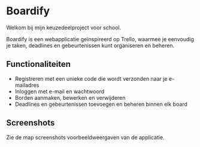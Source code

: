 # Boardify

Welkom bij mijn keuzedeelproject voor school.

Boardify is een webapplicatie geïnspireerd op Trello, waarmee je eenvoudig je taken, deadlines en gebeurtenissen kunt organiseren en beheren.

## Functionaliteiten

-  Registreren met een unieke code die wordt verzonden naar je e-mailadres
-  Inloggen met e-mail en wachtwoord
-  Borden aanmaken, bewerken en verwijderen
-  Deadlines en gebeurtenissen toevoegen en beheren binnen elk board

## Screenshots

 Zie de map screenshots voorbeeldweergaven van de applicatie.
